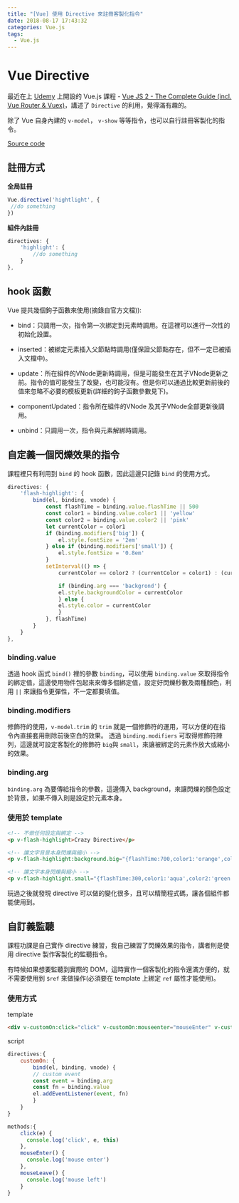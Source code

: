 ```yaml
---
title: "[Vue] 使用 Directive 來註冊客製化指令"
date: 2018-08-17 17:43:32
categories: Vue.js
tags:
  - Vue.js
---
```


# Vue Directive

最近在上 [Udemy](https://www.udemy.com/) 上開設的 Vue.js 課程 - [Vue JS 2 - The Complete Guide (incl. Vue Router & Vuex)](https://www.udemy.com/vuejs-2-the-complete-guide/)，講述了 `Directive` 的利用，覺得滿有趣的。

除了 Vue 自身內建的 `v-model`， `v-show` 等等指令，也可以自行註冊客製化的指令。


[Source code](https://github.com/weiyuan1993/vue-complete-guide/tree/master/homework-Directives)

## 註冊方式

**全局註冊**
```javascript
Vue.directive('hightlight', {
 //do something
})
```
**組件內註冊**
```javascript
directives: {
    'highlight': {
        //do something
    }
},
```

## hook 函數

Vue 提共幾個鉤子函數來使用(摘錄自官方文檔)):

- bind：只調用一次，指令第一次綁定到元素時調用。在這裡可以進行一次性的初始化設置。

- inserted：被綁定元素插入父節點時調用(僅保證父節點存在，但不一定已被插入文檔中)。

- update：所在組件的VNode更新時調用，但是可能發生在其子VNode更新之前。指令的值可能發生了改變，也可能沒有。但是你可以通過比較更新前後的值來忽略不必要的模板更新(詳細的鉤子函數參數見下)。

- componentUpdated：指令所在組件的VNode 及其子VNode全部更新後調用。

- unbind：只調用一次，指令與元素解綁時調用。

## 自定義一個閃爍效果的指令

課程裡只有利用到 `bind` 的 hook 函數，因此這邊只記錄 `bind` 的使用方式。

```javascript
directives: {
    'flash-highlight': {
        bind(el, binding, vnode) {
            const flashTime = binding.value.flashTime || 500
            const color1 = binding.value.color1 || 'yellow'
            const color2 = binding.value.color2 || 'pink'
            let currentColor = color1
            if (binding.modifiers['big']) {
                el.style.fontSize = '2em'
            } else if (binding.modifiers['small']) {
                el.style.fontSize = '0.8em'
            }
            setInterval(() => {
                currentColor == color2 ? (currentColor = color1) : (currentColor = color2)

                if (binding.arg === 'backgrond') {
                el.style.backgroundColor = currentColor
                } else {
                el.style.color = currentColor
                }
            }, flashTime)
        }   
    }
},

```

### binding.value
透過 hook 函式 `bind()` 裡的參數 `binding`，可以使用 `binding.value` 來取得指令的綁定值，這邊使用物件包起來來傳多個綁定值，設定好閃爍秒數及兩種顏色，利用 `||` 來讓指令更彈性，不一定都要填值。

### binding.modifiers
修飾符的使用，`v-model.trim` 的 `trim` 就是一個修飾符的運用，可以方便的在指令內直接套用刪除前後空白的效果。
透過 `binding.modifiers` 可取得修飾符陣列，這邊就可設定客製化的修飾符 `big`與 `small`，來讓被綁定的元素作放大或縮小的效果。

### binding.arg
`binding.arg` 為要傳給指令的參數，這邊傳入 background，來讓閃爍的顏色設定於背景，如果不傳入則是設定於元素本身。

### 使用於 template
```html
<!-- 不做任何設定與綁定 -->
<p v-flash-highlight>Crazy Directive</p>

<!-- 讓文字背景本身閃爍與縮小 -->
<p v-flash-highlight:background.big="{flashTime:700,color1:'orange',color2:'purple'}">Crazy Directive</p>

<!-- 讓文字本身閃爍與縮小 -->
<p v-flash-highlight.small="{flashTime:300,color1:'aqua',color2:'green'}">Crazy Directive</p>

```

玩過之後就發現 directive 可以做的變化很多，且可以精簡程式碼，讓各個組件都能使用到。

## 自訂義監聽

課程功課是自己實作 directive 練習，我自己練習了閃爍效果的指令，講者則是使用 directive 製作客製化的監聽指令。

有時候如果想要監聽到實際的 DOM，這時實作一個客製化的指令還滿方便的，就不需要使用到 `$ref` 來做操作(必須要在 template 上綁定 `ref` 屬性才能使用)。

### 使用方式

template

```html
<div v-customOn:click="click" v-customOn:mouseenter="mouseEnter" v-customOn:mouseleave="mouseLeave" class="square">
```

script
```javascript
directives:{
    customOn: {
        bind(el, binding, vnode) {
        // custom event
        const event = binding.arg
        const fn = binding.value
        el.addEventListener(event, fn)
        }
    }
}

methods:{
    click(e) {
      console.log('click', e, this)
    },
    mouseEnter() {
      console.log('mouse enter')
    },
    mouseLeave() {
      console.log('mouse left')
    }
}
```









